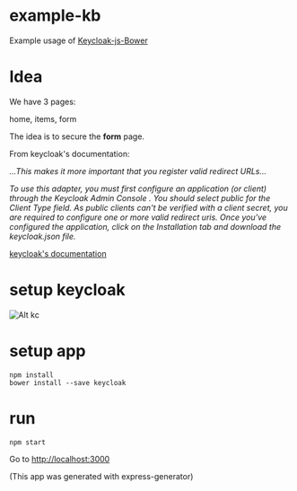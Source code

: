 # example-kb

Example usage of [Keycloak-js-Bower](https://github.com/keycloak/keycloak-js-bower)


# Idea

We have 3 pages:

home, items, form

The idea is to secure the **form** page.

From keycloak's documentation:

*...This makes it more important that you register valid redirect URLs...*

*To use this adapter, you must first configure an application (or client) through the Keycloak Admin
Console . You should select public for the Client Type field. As public clients can't be verified
with a client secret, you are required to configure one or more valid redirect uris. Once you've
configured the application, click on the Installation tab and download the keycloak.json file.*

[keycloak's documentation ](http://keycloak.github.io/docs/userguide/keycloak-server/html/ch08.html#javascript-adapter)

# setup keycloak

![Alt kc](https://github.com/bucharest-gold/example-kb/raw/master/keycloak-server.png)

# setup app

 ```
npm install
bower install --save keycloak
```

# run

```
npm start
 ```

Go to [http://localhost:3000](http://localhost:3000)

(This app was generated with express-generator)
